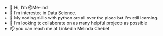 - 👋 Hi, I’m @Me-lind
- 👀 I’m interested in Data Science.
- 🌱 My coding skills with python are all over the place but I'm still learning.
- 💞️ I’m looking to collaborate on as many helpful projects as possible 
- 📫 you can reach me at LinkedIn Melinda Chebet 

<!---
Me-lind/Me-lind is a ✨ special ✨ repository because its `README.md` (this file) appears on your GitHub profile.
You can click the Preview link to take a look at your changes.
--->
